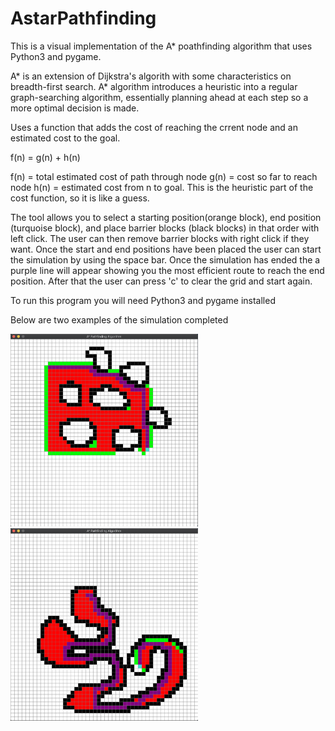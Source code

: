 # AstarPathfinding

This is a visual implementation of the A* poathfinding algorithm that uses Python3 and pygame.

A* is an extension of Dijkstra's algorith with some characteristics on breadth-first search. A* algorithm introduces a heuristic into a regular graph-searching algorithm, essentially planning ahead at each step so a more optimal decision is made.

Uses a function that adds the cost of reaching the crrent node and an estimated cost to the goal.

f(n) = g(n) + h(n)

f(n) = total estimated cost of path through node 
g(n) = cost so far to reach node 
h(n) = estimated cost from n to goal. This is the heuristic part of the cost function, so it is like a guess.

The tool allows you to select a starting position(orange block), end position (turquoise block), and place barrier blocks (black blocks) in that order with left click. The user can then remove barrier blocks with right click if they want. Once the start and end positions have been placed the user can start the simulation by using the space bar. Once the simulation has ended the a purple line will appear showing you the most efficient route to reach the end position. After that the user can press 'c' to clear the grid and start again.

To run this program you will need Python3 and pygame installed

Below are two examples of the simulation completed

<img src="images/pathfinder.png" width="300">
<img src="images/pathfinder2.png" width="300">
